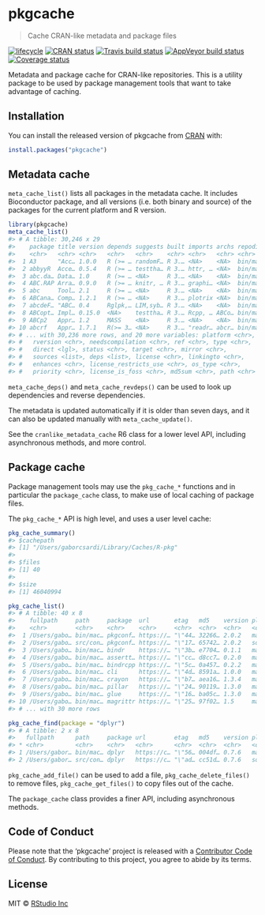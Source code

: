 
<!-- README.md is generated from README.Rmd. Please edit that file -->

# pkgcache

> Cache CRAN-like metadata and package
files

[![lifecycle](https://img.shields.io/badge/lifecycle-experimental-orange.svg)](https://www.tidyverse.org/lifecycle/#experimental)
[![CRAN
status](https://www.r-pkg.org/badges/version/pkgcache)](https://cran.r-project.org/package=pkgcache)
[![Travis build
status](https://travis-ci.org/r-lib/pkgcache.svg?branch=master)](https://travis-ci.org/r-lib/pkgcache)
[![AppVeyor build
status](https://ci.appveyor.com/api/projects/status/github/r-lib/pkgcache?branch=master&svg=true)](https://ci.appveyor.com/project/r-lib/pkgcache)
[![Coverage
status](https://codecov.io/gh/r-lib/pkgcache/branch/master/graph/badge.svg)](https://codecov.io/github/r-lib/pkgcache?branch=master)

Metadata and package cache for CRAN-like repositories. This is a utility
package to be used by package management tools that want to take
advantage of caching.

## Installation

You can install the released version of pkgcache from
[CRAN](https://CRAN.R-project.org) with:

``` r
install.packages("pkgcache")
```

## Metadata cache

`meta_cache_list()` lists all packages in the metadata cache. It
includes Bioconductor package, and all versions (i.e. both binary and
source) of the packages for the current platform and R version.

``` r
library(pkgcache)
meta_cache_list()
#> # A tibble: 30,246 x 29
#>    package title version depends suggests built imports archs repodir
#>    <chr>   <chr> <chr>   <chr>   <chr>    <chr> <chr>   <chr> <chr>  
#>  1 A3      "Acc… 1.0.0   R (>= … randomF… R 3.… <NA>    <NA>  bin/ma…
#>  2 abbyyR  Acce… 0.5.4   R (>= … testtha… R 3.… httr, … <NA>  bin/ma…
#>  3 abc.da… Data… 1.0     R (>= … <NA>     R 3.… <NA>    <NA>  bin/ma…
#>  4 ABC.RAP Arra… 0.9.0   R (>= … knitr, … R 3.… graphi… <NA>  bin/ma…
#>  5 abc     Tool… 2.1     R (>= … <NA>     R 3.… <NA>    <NA>  bin/ma…
#>  6 ABCana… Comp… 1.2.1   R (>= … <NA>     R 3.… plotrix <NA>  bin/ma…
#>  7 abcdeF… "ABC… 0.4     Rglpk,… LIM,syb… R 3.… <NA>    <NA>  bin/ma…
#>  8 ABCopt… Impl… 0.15.0  <NA>    testtha… R 3.… Rcpp, … ABCo… bin/ma…
#>  9 ABCp2   Appr… 1.2     MASS    <NA>     R 3.… <NA>    <NA>  bin/ma…
#> 10 abcrf   Appr… 1.7.1   R(>= 3… <NA>     R 3.… "readr… abcr… bin/ma…
#> # ... with 30,236 more rows, and 20 more variables: platform <chr>,
#> #   rversion <chr>, needscompilation <chr>, ref <chr>, type <chr>,
#> #   direct <lgl>, status <chr>, target <chr>, mirror <chr>,
#> #   sources <list>, deps <list>, license <chr>, linkingto <chr>,
#> #   enhances <chr>, license_restricts_use <chr>, os_type <chr>,
#> #   priority <chr>, license_is_foss <chr>, md5sum <chr>, path <chr>
```

`meta_cache_deps()` and `meta_cache_revdeps()` can be used to look up
dependencies and reverse dependencies.

The metadata is updated automatically if it is older than seven days,
and it can also be updated manually with `meta_cache_update()`.

See the `cranlike_metadata_cache` R6 class for a lower level API,
including asynchronous methods, and more control.

## Package cache

Package management tools may use the `pkg_cache_*` functions and in
particular the `package_cache` class, to make use of local caching of
package files.

The `pkg_cache_*` API is high level, and uses a user level cache:

``` r
pkg_cache_summary()
#> $cachepath
#> [1] "/Users/gaborcsardi/Library/Caches/R-pkg"
#> 
#> $files
#> [1] 40
#> 
#> $size
#> [1] 46040994
```

``` r
pkg_cache_list()
#> # A tibble: 40 x 8
#>    fullpath     path     package  url       etag   md5    version platform
#>    <chr>        <chr>    <chr>    <chr>     <chr>  <chr>  <chr>   <chr>   
#>  1 /Users/gabo… bin/mac… pkgconf… https://… "\"44… 32266… 2.0.2   macos   
#>  2 /Users/gabo… src/con… pkgconf… https://… "\"17… 65742… 2.0.2   source  
#>  3 /Users/gabo… bin/mac… bindr    https://… "\"3b… e7704… 0.1.1   macos   
#>  4 /Users/gabo… bin/mac… assertt… https://… "\"cc… d8cc7… 0.2.0   macos   
#>  5 /Users/gabo… bin/mac… bindrcpp https://… "\"5c… 0a457… 0.2.2   macos   
#>  6 /Users/gabo… bin/mac… cli      https://… "\"4d… 8591a… 1.0.0   macos   
#>  7 /Users/gabo… bin/mac… crayon   https://… "\"b7… aea16… 1.3.4   macos   
#>  8 /Users/gabo… bin/mac… pillar   https://… "\"24… 90119… 1.3.0   macos   
#>  9 /Users/gabo… bin/mac… glue     https://… "\"16… ba05c… 1.3.0   macos   
#> 10 /Users/gabo… bin/mac… magrittr https://… "\"25… 97f02… 1.5     macos   
#> # ... with 30 more rows
```

``` r
pkg_cache_find(package = "dplyr")
#> # A tibble: 2 x 8
#>   fullpath      path     package url        etag   md5    version platform
#> * <chr>         <chr>    <chr>   <chr>      <chr>  <chr>  <chr>   <chr>   
#> 1 /Users/gabor… bin/mac… dplyr   https://c… "\"56… 004df… 0.7.6   macos   
#> 2 /Users/gabor… src/con… dplyr   https://c… "\"ad… cc51d… 0.7.6   source
```

`pkg_cache_add_file()` can be used to add a file,
`pkg_cache_delete_files()` to remove files, `pkg_cache_get_files()` to
copy files out of the cache.

The `package_cache` class provides a finer API, including asynchronous
methods.

## Code of Conduct

Please note that the ‘pkgcache’ project is released with a [Contributor
Code of Conduct](.github/CODE_OF_CONDUCT.md). By contributing to this
project, you agree to abide by its terms.

## License

MIT © [RStudio Inc](https://rstudio.com)
